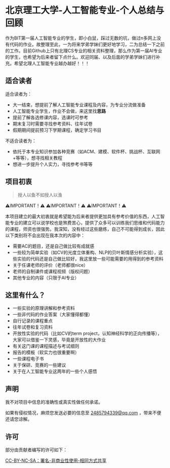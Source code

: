 # 北京理工大学-人工智能专业-个人总结与回顾

作为BIT第一届人工智能专业的学生，即小白鼠，踩过无数的坑，做过n多网上没有代码的作业。故整理至此，一为将来学弟学妹们更好地学习，二为总结一下之前的工作。目前Github上只有北理CS专业的相关资料整理，那么作为第一届AI专业的学生，也希望为后来者留下点什么。欢迎同届、以及后面的学弟学妹们进行补充。希望北理人工智能专业越办越好！！！

## 适合读者

适合读者为：

- 大一结束，想提前了解人工智能专业课程及内容，为专业分流做准备
- 人工智能专业学生，作业不会做，来这里找**思路**
- 提前了解各选修课内容，选课时可参考
- 期末复习时需要寻找参考资料、往年试卷
- 假期期间提前预习下学期课程，确定学习书目

不适合读者为：

- 依托于本专业知识参加各种竞赛（如ACM、建模、软件杯、挑战杯、互联网+等等），想寻找相关教程
- 想进一步提升个人实力，寻找参考书等等

## 项目初衷

> 授人以鱼不如授人以渔

⚠️IMPORTANT！⚠️   ⚠️IMPORTANT！⚠️   ⚠️IMPORTANT！⚠️

本项目建立的最大初衷就是希望能为后来者提供更加具有参考价值的东西，人工智能专业的建立可以说学校也是煞费苦心，提供了众多可以训练我们思维和代码能力的课程，师资也很强势。我深知，没有经过这些磨练，自己不可能得到成长，因此以下类别将不会出现在我本次的内容中：

- 需要AC的题目，还是自己做比较有成就感
- 一些较为简单实验（如CV的光度立体重构、NLP的贝叶斯情感分析实验），这些实验的代码还是自己做比较好，我这里放一些可能需要的用得到的参考资料
- 关于任课老师的评价（老师都很nice）
- 老师的自制课件或课程视频（版权问题）
- 其他专业的内容（只限于AI专业）

## 这里有什么？

- 一些实验的原理讲解和参考资料
- 一些非代码的作业答案（大家懂得都懂）
- 自行记录的课程重点
- 往年试卷和复习资料
- 开放性实验的代码（比如CV的term project，认知神经科学的正向传播等），大家可以借鉴一下灵感，毕竟是开放性的大作业
- 有关这门课的课程描述与考试细则
- 报告的模板（软实力也很重要啊）
- 一些课程电子书
- 关于保研、竞赛的一些建议
- 关于在人工智能专业这两年的一些个人感悟

## 声明
我不对项目中信息的准确性或真实性做任何承诺。

如果有侵权情况，麻烦您发送必要的信息至 2485794339@qq.com ，带来不便还请您谅解。

## 许可
部分由贡献者编写的许可如下：

[CC-BY-NC-SA：署名-非商业性使用-相同方式共享](https://creativecommons.org/licenses/by-nc-sa/4.0/deed.zh)

